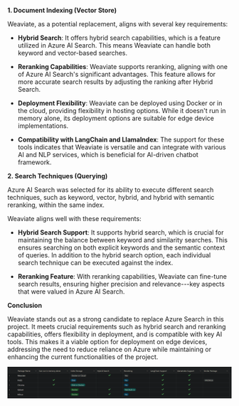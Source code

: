 **1. Document Indexing (Vector Store)**

Weaviate, as a potential replacement, aligns with several key
requirements:

-   **Hybrid Search**: It offers hybrid search capabilities, which is a
    feature utilized in Azure AI Search. This means Weaviate can handle
    both keyword and vector-based searches.

-   **Reranking Capabilities**: Weaviate supports reranking, aligning
    with one of Azure AI Search\'s significant advantages. This feature
    allows for more accurate search results by adjusting the ranking
    after Hybrid Search.

-   **Deployment Flexibility**: Weaviate can be deployed using Docker or
    in the cloud, providing flexibility in hosting options. While it
    doesn\'t run in memory alone, its deployment options are suitable
    for edge device implementations.

-   **Compatibility with LangChain and LlamaIndex**: The support for
    these tools indicates that Weaviate is versatile and can integrate
    with various AI and NLP services, which is beneficial for AI-driven
    chatbot framework.

**2. Search Techniques (Querying)**

Azure AI Search was selected for its ability to execute different search
techniques, such as keyword, vector, hybrid, and hybrid with semantic
reranking, within the same index.

Weaviate aligns well with these requirements:

-   **Hybrid Search Support**: It supports hybrid search, which is
    crucial for maintaining the balance between keyword and similarity
    searches. This ensures searching on both explicit keywords and the
    semantic context of queries. In addition to the hybrid search  option,
    each individual search technique can be executed against the
    index.

-   **Reranking Feature**: With reranking capabilities, Weaviate can
    fine-tune search results, ensuring higher precision and
    relevance---key aspects that were valued in Azure AI Search.

**Conclusion**

Weaviate stands out as a strong candidate to replace Azure Search in
this project. It meets crucial requirements such as hybrid search and
reranking capabilities, offers flexibility in deployment, and is
compatible with key AI tools. This makes it a viable option for
deployment on edge devices, addressing the need to reduce reliance on
Azure while maintaining or enhancing the current functionalities of the
project.

![Feature matrix of vector stores](media/feature-matrix-table.png)